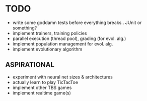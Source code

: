 TODO
====

- write some goddamn tests before everything breaks.. JUnit or something?
- implement trainers, training policies
- parallel execution (thread pool), grading (for evol. alg.)
- implement population management for evol. alg.
- implement evolutionary algorithm

ASPIRATIONAL
------------

- experiment with neural net sizes & architectures
- actually learn to play TicTacToe
- implement other TBS games
- implement realtime game(s)
